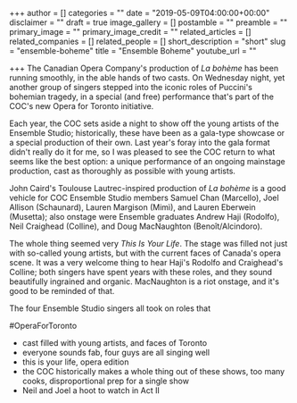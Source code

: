 +++
author = []
categories = ""
date = "2019-05-09T04:00:00+00:00"
disclaimer = ""
draft = true
image_gallery = []
postamble = ""
preamble = ""
primary_image = ""
primary_image_credit = ""
related_articles = []
related_companies = []
related_people = []
short_description = "short"
slug = "ensemble-boheme"
title = "Ensemble Boheme"
youtube_url = ""

+++
The Canadian Opera Company's production of _La bohème_ has been running smoothly, in the able hands of two casts. On Wednesday night, yet another group of singers stepped into the iconic roles of Puccini's bohemian tragedy, in a special (and free) performance that's part of the COC's new Opera for Toronto initiative.

Each year, the COC sets aside a night to show off the young artists of the Ensemble Studio; historically, these have been as a gala-type showcase or a special production of their own. Last year's foray into the gala format didn't really do it for me, so I was pleased to see the COC return to what seems like the best option: a unique performance of an ongoing mainstage production, cast as thoroughly as possible with young artists.

John Caird's Toulouse Lautrec-inspired production of _La bohème_ is a good vehicle for COC Ensemble Studio members Samuel Chan (Marcello), Joel Allison (Schaunard), Lauren Margison (Mimì), and Lauren Eberwein (Musetta); also onstage were Ensemble graduates Andrew Haji (Rodolfo), Neil Craighead (Colline), and Doug MacNaughton (Benoît/Alcindoro).

The whole thing seemed very _This Is Your Life_. The stage was filled not just with so-called young artists, but with the current faces of Canada's opera scene. It was a very welcome thing to hear Haji's Rodolfo and Craighead's Colline; both singers have spent years with these roles, and they sound beautifully ingrained and organic. MacNaughton is a riot onstage, and it's good to be reminded of that.

The four Ensemble Studio singers all took on roles that 

\#OperaForToronto

* cast filled with young artists, and faces of Toronto
* everyone sounds fab, four guys are all singing well
* this is your life, opera edition
* the COC historically makes a whole thing out of these shows, too many cooks, disproportional prep for a single show
* Neil and Joel a hoot to watch in Act II